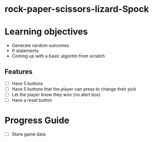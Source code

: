 # rock-paper-scissors-lizard-Spock


# Learning objectives
- Generate random outcomes
- If statements
- Coming up with a basic algoritm from scratch

## Features

- [ ] Have 5 buttons
- [ ]  Have 5 buttons that the player can press to change their pick
- [ ] Let the player know they won (no alert box)
- [ ] Have a reset button

# Progress Guide

- [ ] Store game data